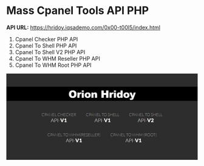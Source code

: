# Mass Cpanel Tools API PHP
**API URL:** https://hridoy.iqsademo.com/0x00-t00l5/index.html
1. Cpanel Checker PHP API
2. Cpanel To Shell PHP API
3. Cpanel To Shell V2 PHP API
4. Cpanel To WHM Reseller PHP API
5. Cpanel To WHM Root PHP API

<img src=image/image.JPG>
